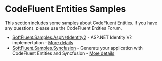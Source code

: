 CodeFluent Entities Samples
===========================

This section includes some samples about CodeFluent Entities.
If you have any questions, please use the [CodeFluent Entities Forum](http://www.softfluent.com/Forums).

* [SoftFluent.Samples.AspNetIdentity2](https://github.com/SoftFluent/CodeFluent-Entities/tree/master/Samples/SoftFluent.Samples.AspNetIdentity2) - ASP.NET Identity V2 implementation - [More details](http://blog.codefluententities.com/2014/04/30/asp-net-identity-v2-and-codefluent-entities/)
* [SoftFluent.Samples.Syncfusion](https://github.com/SoftFluent/CodeFluent-Entities/tree/master/Samples/SoftFluent.Samples.Syncfusion) - Generate your application with CodeFluent Entities and Syncfusion - [More details](http://blog.codefluententities.com/2014/02/14/generate-your-application-with-codefluent-entities-and-syncfusion-part-1/)
